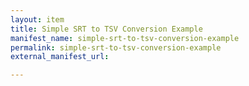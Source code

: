```yaml
---
layout: item
title: Simple SRT to TSV Conversion Example
manifest_name: simple-srt-to-tsv-conversion-example
permalink: simple-srt-to-tsv-conversion-example
external_manifest_url: 

---
```

<!-- Add an essay or interpretive material below this line,
using HTML or markdown.  Do not modify this file above this line -->
